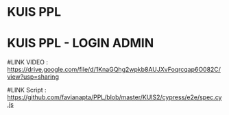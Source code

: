 # KUIS PPL
# KUIS PPL - LOGIN ADMIN
#LINK VIDEO : https://drive.google.com/file/d/1KnaGQhg2wpkb8AUJXvFoqrcqap6O082C/view?usp=sharing

#LINK Script : https://github.com/favianapta/PPL/blob/master/KUIS2/cypress/e2e/spec.cy.js
